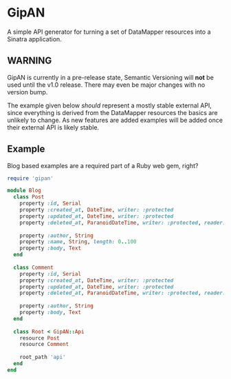 GipAN
=====

A simple API generator for turning a set of DataMapper resources into a Sinatra application.

WARNING
-------

GipAN is currently in a pre-release state, Semantic Versioning will **not** be
used until the v1.0 release. There may even be major changes with no version
bump.

The example given below *should* represent a mostly stable external API, since
everything is derived from the DataMapper resources the basics are unlikely to
change.  As new features are added examples will be added once their external
API is likely stable.

Example
-------

Blog based examples are a required part of a Ruby web gem, right?

````ruby
require 'gipan'

module Blog
  class Post
    property :id, Serial
    property :created_at, DateTime, writer: :protected
    property :updated_at, DateTime, writer: :protected
    property :deleted_at, ParanoidDateTime, writer: :protected, reader: :protected
    
    property :author, String
    property :name, String, length: 0..100
    property :body, Text
  end
  
  class Comment
    property :id, Serial
    property :created_at, DateTime, writer: :protected
    property :updated_at, DateTime, writer: :protected
    property :deleted_at, ParanoidDateTime, writer: :protected, reader: :protected
    
    property :author, String
    property :body, Text
  end
  
  class Root < GipAN::Api
    resource Post
    resource Comment
    
    root_path 'api'
  end
end
````
